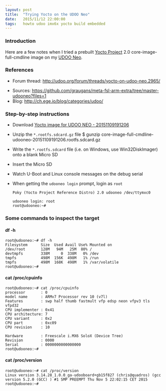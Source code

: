 ```yaml
---
layout: post
title:  "Trying Yocto on the UDOO Neo"
date:   2015/11/12 22:00:00
tags:   howto udoo imx6x yocto build embedded
---
```


### Introduction

Here are a few notes when I tried a prebuilt [Yocto Project](https://www.yoctoproject.org/) 2.0 core-image-full-cmdline image on my [UDOO Neo](http://www.udoo.org/udoo-neo/).

### References

* Forum thread: <http://udoo.org/forum/threads/yocto-on-udoo-neo.2965/>
- Sources: <https://github.com/graugans/meta-fsl-arm-extra/tree/master-udooneo?files=1>
- Blog: <http://ch.ege.io/blog/categories/udoo/>

### Step-by-step instructions

- Download [Yocto image for UDOO NEO - 20151109191206](https://www.dropbox.com/s/a1qng0ukoqynift/core-image-full-cmdline-udooneo-20151109191206.rootfs.sdcard.gz?dl=0)

- Unzip the `*.rootfs.sdcard.gz` file
      $ gunzip core-image-full-cmdline-udooneo-20151109191206.rootfs.sdcard.gz

- Write the `*.rootfs.sdcard` file (i.e. on Windows, use Win32DiskImager) onto a blank Micro SD

- Insert the Micro SD

- Watch U-Boot and Linux console messages on the debug serial

- When getting the `udooneo login` prompt, login as `root`

  ```
  Poky (Yocto Project Reference Distro) 2.0 udooneo /dev/ttymxc0

  udooneo login: root
  root@udooneo:~#
  ```

### Some commands to inspect the target

#### df -h

```
root@udooneo:~# df -h
Filesystem      Size  Used Avail Use% Mounted on
/dev/root       128M   94M   25M  80% /
devtmpfs        338M     0  338M   0% /dev
tmpfs           498M  156K  498M   1% /run
tmpfs           498M  168K  498M   1% /var/volatile
root@udooneo:~#
```

#### cat /proc/cpuinfo

```
root@udooneo:~# cat /proc/cpuinfo
processor       : 0
model name      : ARMv7 Processor rev 10 (v7l)
Features        : swp half thumb fastmult vfp edsp neon vfpv3 tls vfpd32
CPU implementer : 0x41
CPU architecture: 7
CPU variant     : 0x2
CPU part        : 0xc09
CPU revision    : 10

Hardware        : Freescale i.MX6 SoloX (Device Tree)
Revision        : 0000
Serial          : 0000000000000000
root@udooneo:~#
```

#### cat /proc/version

```
root@udooneo:~# cat /proc/version
Linux version 3.14.28_1.0.0_ga-udooboard+gb15f827 (chris@quadros) (gcc version 5.2.0 (GCC) ) #1 SMP PREEMPT Thu Nov 5 22:02:15 CET 2015
root@udooneo:~#
```

<!-- EOF -->
